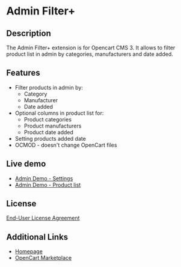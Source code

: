# Admin Filter+

## Description
The Admin Filter+ extension is for Opencart CMS 3. It allows to filter product list in admin by categories, manufacturers and date added.

## Features
* Filter products in admin by:
  * Category
  * Manufacturer
  * Date added
* Optional columns in product list for:
  * Product categories
  * Product manufacturers
  * Product date added
* Setting products added date
* OCMOD - doesn't change OpenCart files

## Live demo
* [Admin Demo - Settings](http://ocmod.freevar.com/oc3020/a/admin/index.php?route=extension/module/admin_filter)
* [Admin Demo - Product list](http://ocmod.freevar.com/oc3020/a/admin/index.php?route=catalog/product)

## License
[End-User License Agreement](https://raw.githubusercontent.com/underr-ua/ocmod3-admin-filter-plus/master/EULA.txt)

## Additional Links
* [Homepage](https://underr.space/tag:opencart)
* [OpenCart Marketplace](https://www.opencart.com/index.php?route=marketplace/extension&filter_member=ocmod.space)
